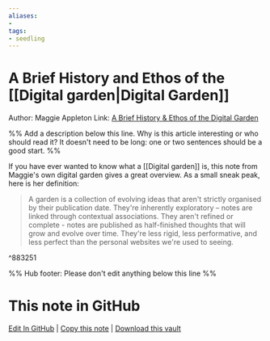 ```yaml
---
aliases: 
- 
tags:
- seedling
---
```


# A Brief History and Ethos of the [[Digital garden|Digital Garden]]

Author: Maggie Appleton
Link: [A Brief History & Ethos of the Digital Garden](https://maggieappleton.com/garden-history)

%% Add a description below this line. Why is this article interesting or who should read it? It doesn't need to be long: one or two sentences should be a good start. %%

If you have ever wanted to know what a [[Digital garden]] is, this note from Maggie's own digital garden gives a great overview. As a small sneak peak, here is her definition:

> A garden is a collection of evolving ideas that aren't strictly organised by their publication date. They're inherently exploratory – notes are linked through contextual associations. They aren't refined or complete - notes are published as half-finished thoughts that will grow and evolve over time. They're less rigid, less performative, and less perfect than the personal websites we're used to seeing.

^883251


%% Hub footer: Please don't edit anything below this line %%

# This note in GitHub

<span class="git-footer">[Edit In GitHub](https://github.dev/obsidian-community/obsidian-hub/blob/main/05%20-%20Concepts/A%20Brief%20History%20and%20Ethos%20of%20the%20Digital%20Garden.md "git-hub-edit-note") | [Copy this note](https://raw.githubusercontent.com/obsidian-community/obsidian-hub/main/05%20-%20Concepts/A%20Brief%20History%20and%20Ethos%20of%20the%20Digital%20Garden.md "git-hub-copy-note") | [Download this vault](https://github.com/obsidian-community/obsidian-hub/archive/refs/heads/main.zip "git-hub-download-vault") </span>